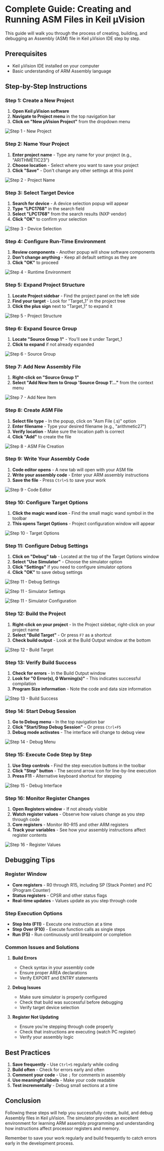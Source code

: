 # Complete Guide: Creating and Running ASM Files in Keil µVision

This guide will walk you through the process of creating, building, and debugging an Assembly (ASM) file in Keil µVision IDE step by step.

## Prerequisites
- Keil µVision IDE installed on your computer
- Basic understanding of ARM Assembly language

## Step-by-Step Instructions

### Step 1: Create a New Project
1. **Open Keil µVision software**
2. **Navigate to Project menu** in the top navigation bar
3. **Click on "New µVision Project"** from the dropdown menu

![Step 1 - New Project](MC/Images/Asset1/screenshot_01.png)

### Step 2: Name Your Project
1. **Enter project name** - Type any name for your project (e.g., "ARITHMETIC23")
2. **Choose location** - Select where you want to save your project
3. **Click "Save"** - Don't change any other settings at this point

![Step 2 - Project Name](MC/Images/Asset1/screenshot_02.png)

### Step 3: Select Target Device
1. **Search for device** - A device selection popup will appear
2. **Type "LPC1768"** in the search field
3. **Select "LPC1768"** from the search results (NXP vendor)
4. **Click "OK"** to confirm your selection

![Step 3 - Device Selection](MC/Images/Asset1/screenshot_03.png)

### Step 4: Configure Run-Time Environment
1. **Review components** - Another popup will show software components
2. **Don't change anything** - Keep all default settings as they are
3. **Click "OK"** to proceed

![Step 4 - Runtime Environment](MC/Images/Asset1/screenshot_04.png)

### Step 5: Expand Project Structure
1. **Locate Project sidebar** - Find the project panel on the left side
2. **Find your target** - Look for "Target_1" in the project tree
3. **Click the plus sign** next to "Target_1" to expand it

![Step 5 - Project Structure](MC/Images/Asset1/screenshot_05.png)

### Step 6: Expand Source Group
1. **Locate "Source Group 1"** - You'll see it under Target_1
2. **Click to expand** if not already expanded

![Step 6 - Source Group](MC/Images/Asset1/screenshot_06.png)

### Step 7: Add New Assembly File
1. **Right-click on "Source Group 1"**
2. **Select "Add New Item to Group 'Source Group 1'..."** from the context menu

![Step 7 - Add New Item](MC/Images/Asset1/screenshot_07.png)

### Step 8: Create ASM File
1. **Select file type** - In the popup, click on "Asm File (.s)" option
2. **Enter filename** - Type your desired filename (e.g., "arithmetic27")
3. **Verify location** - Make sure the location path is correct
4. **Click "Add"** to create the file

![Step 8 - ASM File Creation](MC/Images/Asset1/screenshot_08.png)

### Step 9: Write Your Assembly Code
1. **Code editor opens** - A new tab will open with your ASM file
2. **Write your assembly code** - Enter your ARM assembly instructions
3. **Save the file** - Press `Ctrl+S` to save your work

![Step 9 - Code Editor](MC/Images/Asset1/screenshot_09.png)

### Step 10: Configure Target Options
1. **Click the magic wand icon** - Find the small magic wand symbol in the toolbar
2. **This opens Target Options** - Project configuration window will appear

![Step 10 - Target Options](MC/Images/Asset1/screenshot_10.png)

### Step 11: Configure Debug Settings
1. **Click on "Debug" tab** - Located at the top of the Target Options window
2. **Select "Use Simulator"** - Choose the simulator option
3. **Click "Settings"** if you need to configure simulator options
4. **Click "OK"** to save debug settings

![Step 11 - Debug Settings](MC/Images/Asset1/screenshot_11.png)

![Step 11 - Simulator Settings](MC/Images/Asset1/screenshot_12.png)

![Step 11 - Simulator Configuration](MC/Images/Asset1/screenshot_13.png)

### Step 12: Build the Project
1. **Right-click on your project** - In the Project sidebar, right-click on your project name
2. **Select "Build Target"** - Or press `F7` as a shortcut
3. **Check build output** - Look at the Build Output window at the bottom

![Step 12 - Build Target](MC/Images/Asset1/screenshot_14.png)

### Step 13: Verify Build Success
1. **Check for errors** - In the Build Output window
2. **Look for "0 Error(s), 0 Warning(s)"** - This indicates successful compilation
3. **Program Size information** - Note the code and data size information

![Step 13 - Build Success](MC/Images/Asset1/screenshot_15.png)

### Step 14: Start Debug Session
1. **Go to Debug menu** - In the top navigation bar
2. **Click "Start/Stop Debug Session"** - Or press `Ctrl+F5`
3. **Debug mode activates** - The interface will change to debug view

![Step 14 - Debug Menu](MC/Images/Asset1/screenshot_16.png)

### Step 15: Execute Code Step by Step
1. **Use Step controls** - Find the step execution buttons in the toolbar
2. **Click "Step" button** - The second arrow icon for line-by-line execution
3. **Press F11** - Alternative keyboard shortcut for stepping

![Step 15 - Debug Interface](MC/Images/Asset1/screenshot_17.png)

### Step 16: Monitor Register Changes
1. **Open Registers window** - If not already visible
2. **Watch register values** - Observe how values change as you step through code
3. **Core registers** - Monitor R0-R15 and other ARM registers
4. **Track your variables** - See how your assembly instructions affect register contents

![Step 16 - Register Values](MC/Images/Asset1/screenshot_18.png)

## Debugging Tips

### Register Window
- **Core registers** - R0 through R15, including SP (Stack Pointer) and PC (Program Counter)
- **Status registers** - CPSR and other status flags
- **Real-time updates** - Values update as you step through code

### Step Execution Options
- **Step Into (F11)** - Execute one instruction at a time
- **Step Over (F10)** - Execute function calls as single steps
- **Run (F5)** - Run continuously until breakpoint or completion

### Common Issues and Solutions

1. **Build Errors**
   - Check syntax in your assembly code
   - Ensure proper AREA declarations
   - Verify EXPORT and ENTRY statements

2. **Debug Issues**
   - Make sure simulator is properly configured
   - Check that build was successful before debugging
   - Verify target device selection

3. **Register Not Updating**
   - Ensure you're stepping through code properly
   - Check that instructions are executing (watch PC register)
   - Verify your assembly logic

## Best Practices

1. **Save frequently** - Use `Ctrl+S` regularly while coding
2. **Build often** - Check for errors early and often
3. **Comment your code** - Use `;` for comments in assembly
4. **Use meaningful labels** - Make your code readable
5. **Test incrementally** - Debug small sections at a time

## Conclusion

Following these steps will help you successfully create, build, and debug Assembly files in Keil µVision. The simulator provides an excellent environment for learning ARM assembly programming and understanding how instructions affect processor registers and memory.

Remember to save your work regularly and build frequently to catch errors early in the development process.
